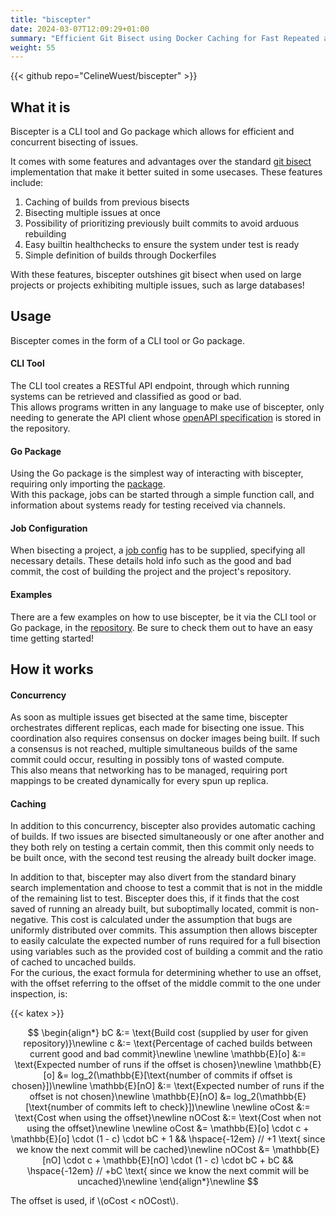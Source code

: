 ```yaml
---
title: "biscepter"
date: 2024-03-07T12:09:29+01:00
summary: "Efficient Git Bisect using Docker Caching for Fast Repeated and Concurrent Bisection."
weight: 55
---
```


{{< github repo="CelineWuest/biscepter" >}}

## What it is

Biscepter is a CLI tool and Go package which allows for efficient and concurrent bisecting of issues.

It comes with some features and advantages over the standard [git bisect](https://git-scm.com/docs/git-bisect) implementation that make it better suited in some usecases.
These features include:

1. Caching of builds from previous bisects
1. Bisecting multiple issues at once
1. Possibility of prioritizing previously built commits to avoid arduous rebuilding
1. Easy builtin healthchecks to ensure the system under test is ready
1. Simple definition of builds through Dockerfiles

With these features, biscepter outshines git bisect when used on large projects or projects exhibiting multiple issues, such as large databases!

## Usage

Biscepter comes in the form of a CLI tool or Go package.

#### CLI Tool

The CLI tool creates a RESTful API endpoint, through which running systems can be retrieved and classified as good or bad.  
This allows programs written in any language to make use of biscepter, only needing to generate the API client whose [openAPI specification](https://github.com/DominicWuest/biscepter/blob/main/api/openapi.yml) is stored in the repository.

#### Go Package

Using the Go package is the simplest way of interacting with biscepter, requiring only importing the [package](https://pkg.go.dev/github.com/DominicWuest/biscepter/pkg/biscepter).  
With this package, jobs can be started through a simple function call, and information about systems ready for testing received via channels.

#### Job Configuration

When bisecting a project, a [job config](https://github.com/DominicWuest/biscepter/blob/main/configs/job-config.yml) has to be supplied, specifying all necessary details.
These details hold info such as the good and bad commit, the cost of building the project and the project's repository.

#### Examples

There are a few examples on how to use biscepter, be it via the CLI tool or Go package, in the [repository](https://github.com/DominicWuest/biscepter/tree/main/examples).
Be sure to check them out to have an easy time getting started!

## How it works

#### Concurrency

As soon as multiple issues get bisected at the same time, biscepter orchestrates different replicas, each made for bisecting one issue.
This coordination also requires consensus on docker images being built.
If such a consensus is not reached, multiple simultaneous builds of the same commit could occur, resulting in possibly tons of wasted compute.  
This also means that networking has to be managed, requiring port mappings to be created dynamically for every spun up replica.

#### Caching

In addition to this concurrency, biscepter also provides automatic caching of builds.
If two issues are bisected simultaneously or one after another and they both rely on testing a certain commit, then this commit only needs to be built once, with the second test reusing the already built docker image.

In addition to that, biscepter may also divert from the standard binary search implementation and choose to test a commit that is not in the middle of the remaining list to test.
Biscepter does this, if it finds that the cost saved of running an already built, but suboptimally located, commit is non-negative.
This cost is calculated under the assumption that bugs are uniformly distributed over commits.
This assumption then allows biscepter to easily calculate the expected number of runs required for a full bisection using variables such as the provided cost of building a commit and the ratio of cached to uncached builds.  
For the curious, the exact formula for determining whether to use an offset, with the offset referring to the offset of the middle commit to the one under inspection, is:

{{< katex >}}

$$
 \begin{align*}
    bC &:= \text{Build cost (supplied by user for given repository)}\newline
    c &:= \text{Percentage of cached builds between current good and bad commit}\newline
    \newline
    \mathbb{E}[o] &:= \text{Expected number of runs if the offset is chosen}\newline
    \mathbb{E}[o] &= log_2(\mathbb{E}[\text{number of commits if offset is chosen}])\newline
    \mathbb{E}[nO] &:= \text{Expected number of runs if the offset is not chosen}\newline
    \mathbb{E}[nO] &= log_2(\mathbb{E}[\text{number of commits left to check}])\newline
    \newline
	oCost &:= \text{Cost when using the offset}\newline
	nOCost &:= \text{Cost when not using the offset}\newline
    \newline
    oCost &= \mathbb{E}[o] \cdot c + \mathbb{E}[o] \cdot (1 - c) \cdot bC + 1 && \hspace{-12em} // +1 \text{ since we know the next commit will be cached}\newline
    nOCost &= \mathbb{E}[nO] \cdot c + \mathbb{E}[nO] \cdot (1 - c) \cdot bC + bC && \hspace{-12em} // +bC \text{ since we know the next commit will be uncached}\newline
 \end{align*}\newline
$$

The offset is used, if \\(oCost < nOCost\\).
